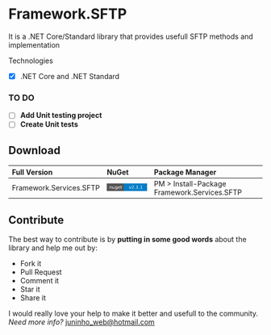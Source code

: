 # Framework.SFTP
It is a .NET Core/Standard library that provides usefull SFTP methods and implementation

Technologies
- [x] .NET Core and .NET Standard

### TO DO
- [ ] **Add Unit testing project**
- [ ] **Create Unit tests**

## Download

Full Version  | NuGet		       | Package Manager
:------------ | :-------------|:----------------
Framework.Services.SFTP          | <img src="https://github.com/juninhodigital/Framework.Core/blob/master/nuget.svg"/> | PM > Install-Package Framework.Services.SFTP

## Contribute
The best way to contribute is by **putting in some good words** about the library and help me out by:

 - Fork it
 - Pull Request
 - Comment it
 - Star it
 - Share it
 
I would really love your help to make it better and usefull to the community.
*Need more info?* juninho_web@hotmail.com
